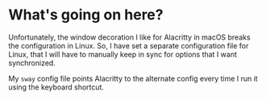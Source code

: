 # What's going on here?

Unfortunately, the window decoration I like for Alacritty in macOS breaks the
configuration in Linux. So, I have set a separate configuration file for Linux,
that I will have to manually keep in sync for options that I want synchronized.

My `sway` config file points Alacritty to the alternate config every time I run
it using the keyboard shortcut.

